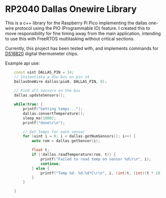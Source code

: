 # RP2040 Dallas Onewire Library

This is a c++ library for the Raspberry Pi Pico implementing the dallas one-wire protocol using the PIO (Programmable IO) feature. I created this to move responsibility for fine timing away from the main application, intending to use this with FreeRTOS multitasking without critical sections.

Currently, this project has been tested with, and implements commands for [DS18B20](https://www.analog.com/media/en/technical-documentation/data-sheets/ds18b20.pdf) digital thermometer chips.

Example api use:

```cpp
    const uint DALLAS_PIN = 14;
    // Instantiate a d1w bus on pin 14
    DallasOneWire dallas(pio0, DALLAS_PIN, 8);
    
    // Find all sensors on the bus
    dallas.updateSensors();

    while(true) {
        printf("Getting temps...");
        dallas.convertTemperature();
        sleep_ms(1000);
        printf("done\r\n");

        // Get temps for each sensor
        for (uint i = 0; i < dallas.getNumSensors(); i++) {
            auto rom = dallas.getSensor(i);

            float t;
            if (!dallas.readTemperature(rom, t)) {
                printf("Failed to read temp on sensor %d\r\n", i);
                continue;
            } else {
                printf("Temp %d: %d.%d*C\r\n", i, (int)t, (int)(t * 10) % 10);
            }
        }

    }

```



